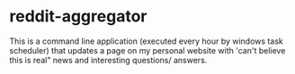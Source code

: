 # reddit-aggregator
This is a command line application (executed every hour by windows task scheduler) that updates a page on my personal website with 'can't believe this is real" news and interesting questions/ answers. 
